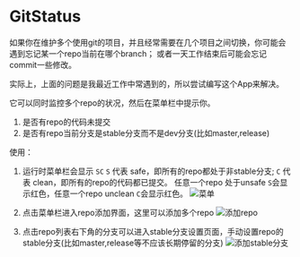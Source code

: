 # GitStatus

如果你在维护多个使用git的项目，并且经常需要在几个项目之间切换，你可能会遇到忘记某一个repo当前在哪个branch；
或者一天工作结束后可能会忘记commit一些修改。

实际上，上面的问题是我最近工作中常遇到的，所以尝试编写这个App来解决。

它可以同时监控多个repo的状况，然后在菜单栏中提示你。
1. 是否有repo的代码未提交
2. 是否有repo当前分支是stable分支而不是dev分支(比如master,release)


使用：
1. 运行时菜单栏会显示 `SC` `S` 代表 safe，即所有的repo都处于非stable分支; `C` 代表 clean，即所有的repo的代码都已提交。
任意一个repo 处于unsafe `S`会显示红色，任意一个repo unclean `C`会显示红色。
![菜单][1]
2. 点击菜单栏进入repo添加界面，这里可以添加多个repo
![添加repo][2]

3. 点击repo列表右下角的分支可以进入stable分支设置页面，手动设置repo的stable分支(比如master,release等不应该长期停留的分支)
![添加stable分支][3]



  [1]: https://github.com/github-xiaogang/GitStatus/blob/master/readme/menubar
  [2]: https://github.com/github-xiaogang/GitStatus/blob/master/readme/repo
  [3]: https://github.com/github-xiaogang/GitStatus/blob/master/readme/stable